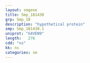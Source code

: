 ```yaml
---
layout: smgene
title: Smp_181430
grp: Smp_18
description: "hypothetical protein"
smp: Smp_181430.1
uniprot: "G4VEN9"
length:   276
cdd: "ns"
kk: ns
categories: sm
---
```

